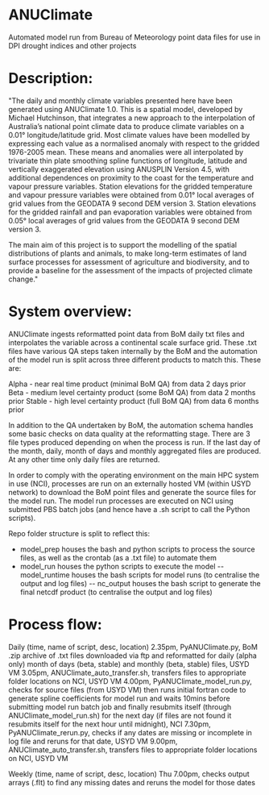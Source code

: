 # ANUClimate
Automated model run from Bureau of Meteorology point data files for use in DPI drought indices and other projects

Description:
================
"The daily and monthly climate variables presented here have been generated using ANUClimate 1.0. This is a spatial model, developed by Michael Hutchinson, that integrates a new approach to the interpolation of Australia’s national point climate data to produce climate variables on a 0.01° longitude/latitude grid. Most climate values have been modelled by expressing each value as a normalised anomaly with respect to the gridded 1976-2005 mean. These means and anomalies were all interpolated by trivariate thin plate smoothing spline functions of longitude, latitude and vertically exaggerated elevation using ANUSPLIN Version 4.5, with additional dependences on proximity to the coast for the temperature and vapour pressure variables. Station elevations for the gridded temperature and vapour pressure variables were obtained from 0.01° local averages of grid values from the GEODATA 9 second DEM version 3. Station elevations for the gridded rainfall and pan evaporation variables were obtained from 0.05° local averages of grid values from the GEODATA 9 second DEM version 3. 

The main aim of this project is to support the modelling of the spatial distributions of plants and animals, to make long-term estimates of land surface processes for assessment of agriculture and biodiversity, and to provide a baseline for the assessment of the impacts of projected climate change."

System overview:
================
ANUClimate ingests reformatted point data from BoM daily txt files and interpolates the variable across a continental scale surface grid.  These .txt files have various QA steps taken internally by the BoM and the automation of the model run is split across three different products to match this.  These are:

Alpha - near real time product (minimal BoM QA) from data 2 days prior
Beta - medium level certainty product (some BoM QA) from data 2 months prior
Stable - high level certainty product (full BoM QA) from data 6 months prior

In addition to the QA undertaken by BoM, the automation schema handles some basic checks on data quality at the reformatting stage.  There are 3 file types produced depending on when the process is run.  If the last day of the month, daily, month of days and monthly aggregated files are produced.  At any other time only daily files are returned.

In order to comply with the operating environment on the main HPC system in use (NCI), processes are run on an externally hosted VM (within USYD network) to download the BoM point files and generate the source files for the model run. The model run processes are executed on NCI using submitted PBS batch jobs (and hence have a .sh script to call the Python scripts).

Repo folder structure is split to reflect this:
- model_prep houses the bash and python scripts to process the source files, as well as the crontab (as a .txt file) to automate them
- model_run houses the python scripts to execute the model
-- model_runtime houses the bash scripts for model runs (to centralise the output and log files)
-- nc_output houses the bash script to generate the final netcdf product (to centralise the output and log files)

Process flow:
================

Daily (time, name of script, desc, location)
2.35pm, PyANUClimate.py, BoM .zip archive of .txt files downloaded via ftp and reformatted for daily (alpha only) month of days (beta, stable) and monthly (beta, stable) files, USYD VM
3.05pm, ANUClimate_auto_transfer.sh, transfers files to appropriate folder locations on NCI, USYD VM
4.00pm, PyANUClimate_model_run.py, checks for source files (from USYD VM) then runs initial fortran code to generate spline coefficients for model run and waits 10mins before submitting model run batch job and finally resubmits itself (through ANUClimate_model_run.sh) for the next day (if files are not found it resubmits itself for the next hour until midnight), NCI 
7.30pm, PyANUClimate_rerun.py, checks if any dates are missing or incomplete in log file and reruns for that date, USYD VM
9.00pm, ANUClimate_auto_transfer.sh, transfers files to appropriate folder locations on NCI, USYD VM

Weekly (time, name of script, desc, location)
Thu 7.00pm, checks output arrays (.flt) to find any missing dates and reruns the model for those dates


